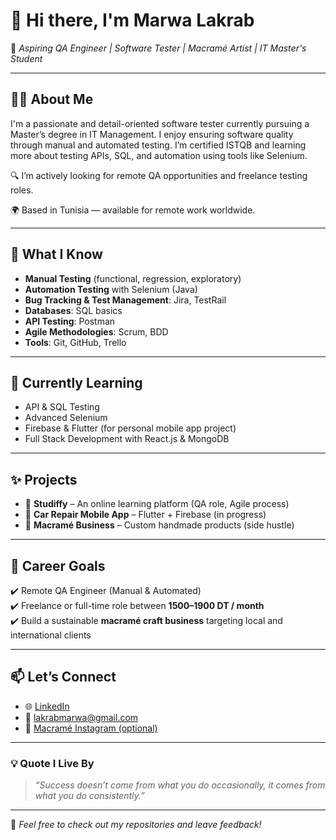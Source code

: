 # 👋 Hi there, I'm Marwa Lakrab

🎯 *Aspiring QA Engineer | Software Tester | Macramé Artist | IT Master's Student*

---

## 👩‍💻 About Me

I'm a passionate and detail-oriented software tester currently pursuing a Master’s degree in IT Management. I enjoy ensuring software quality through manual and automated testing. I’m certified ISTQB and learning more about testing APIs, SQL, and automation using tools like Selenium.

🔍 I’m actively looking for remote QA opportunities and freelance testing roles.

🌍 Based in Tunisia — available for remote work worldwide.

---

## 🧪 What I Know

- **Manual Testing** (functional, regression, exploratory)
- **Automation Testing** with Selenium (Java)
- **Bug Tracking & Test Management**: Jira, TestRail
- **Databases**: SQL basics
- **API Testing**: Postman
- **Agile Methodologies**: Scrum, BDD
- **Tools**: Git, GitHub, Trello

---

## 🌱 Currently Learning

- API & SQL Testing
- Advanced Selenium
- Firebase & Flutter (for personal mobile app project)
- Full Stack Development with React.js & MongoDB

---

## ✨ Projects

- 🎯 **Studiffy** – An online learning platform (QA role, Agile process)
- 📱 **Car Repair Mobile App** – Flutter + Firebase (in progress)
- 🎨 **Macramé Business** – Custom handmade products (side hustle)

---

## 💼 Career Goals

✔️ Remote QA Engineer (Manual & Automated)  
✔️ Freelance or full-time role between **1500–1900 DT / month**  
✔️ Build a sustainable **macramé craft business** targeting local and international clients

---

## 📫 Let’s Connect

- 🌐 [LinkedIn](https://www.linkedin.com/in/marwa-lakrab/)
- 📧 lakrabmarwa@gmail.com
- 🧵 [Macramé Instagram (optional)](https://www.instagram.com/your-macrame-page/)

---

### 💡 Quote I Live By

> *“Success doesn’t come from what you do occasionally, it comes from what you do consistently.”*

---

🔁 *Feel free to check out my repositories and leave feedback!*

